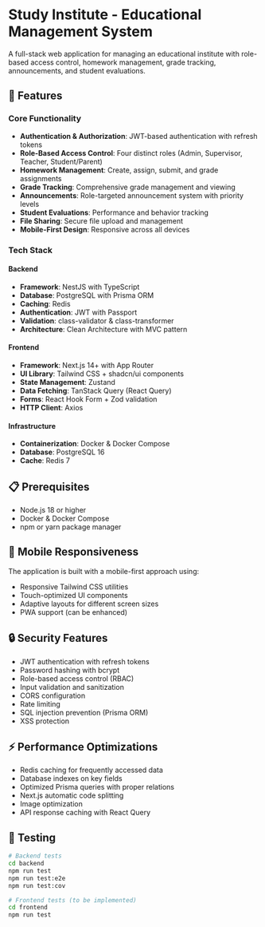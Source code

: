 # Study Institute - Educational Management System

A full-stack web application for managing an educational institute with role-based access control, homework management, grade tracking, announcements, and student evaluations.

## 🚀 Features

### Core Functionality
- **Authentication & Authorization**: JWT-based authentication with refresh tokens
- **Role-Based Access Control**: Four distinct roles (Admin, Supervisor, Teacher, Student/Parent)
- **Homework Management**: Create, assign, submit, and grade assignments
- **Grade Tracking**: Comprehensive grade management and viewing
- **Announcements**: Role-targeted announcement system with priority levels
- **Student Evaluations**: Performance and behavior tracking
- **File Sharing**: Secure file upload and management
- **Mobile-First Design**: Responsive across all devices

### Tech Stack

#### Backend
- **Framework**: NestJS with TypeScript
- **Database**: PostgreSQL with Prisma ORM
- **Caching**: Redis
- **Authentication**: JWT with Passport
- **Validation**: class-validator & class-transformer
- **Architecture**: Clean Architecture with MVC pattern

#### Frontend
- **Framework**: Next.js 14+ with App Router
- **UI Library**: Tailwind CSS + shadcn/ui components
- **State Management**: Zustand
- **Data Fetching**: TanStack Query (React Query)
- **Forms**: React Hook Form + Zod validation
- **HTTP Client**: Axios

#### Infrastructure
- **Containerization**: Docker & Docker Compose
- **Database**: PostgreSQL 16
- **Cache**: Redis 7

## 📋 Prerequisites

- Node.js 18 or higher
- Docker & Docker Compose
- npm or yarn package manager



## 📱 Mobile Responsiveness

The application is built with a mobile-first approach using:
- Responsive Tailwind CSS utilities
- Touch-optimized UI components
- Adaptive layouts for different screen sizes
- PWA support (can be enhanced)

## 🔒 Security Features

- JWT authentication with refresh tokens
- Password hashing with bcrypt
- Role-based access control (RBAC)
- Input validation and sanitization
- CORS configuration
- Rate limiting
- SQL injection prevention (Prisma ORM)
- XSS protection

## ⚡ Performance Optimizations

- Redis caching for frequently accessed data
- Database indexes on key fields
- Optimized Prisma queries with proper relations
- Next.js automatic code splitting
- Image optimization
- API response caching with React Query

## 🧪 Testing

```bash
# Backend tests
cd backend
npm run test
npm run test:e2e
npm run test:cov

# Frontend tests (to be implemented)
cd frontend
npm run test
```
